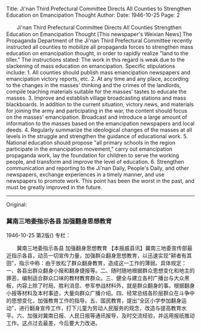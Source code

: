 Title: Ji'nan Third Prefectural Committee Directs All Counties to Strengthen Education on Emancipation Thought
Author:
Date: 1946-10-25
Page: 2

　　Ji'nan Third Prefectural Committee Directs All Counties
    Strengthen Education on Emancipation Thought
    [This newspaper's Weixian News] The Propaganda Department of the Ji'nan Third Prefectural Committee recently instructed all counties to mobilize all propaganda forces to strengthen mass education on emancipation thought, in order to rapidly realize "land to the tiller." The instructions stated: The work in this regard is weak due to the slackening of mass education on emancipation. Specific stipulations include: 1. All counties should publish mass emancipation newspapers and emancipation victory reports, etc. 2. At any time and any place, according to the changes in the masses' thinking and the crimes of the landlords, compile teaching materials suitable for the masses' tastes to educate the masses. 3. Improve and establish village broadcasting stations and mass blackboards. In addition to the current situation, victory news, and materials for joining the army and participating in the war, the content should focus on the masses' emancipation. Broadcast and introduce a large amount of information to the masses based on the emancipation newspapers and local deeds. 4. Regularly summarize the ideological changes of the masses at all levels in the struggle and strengthen the guidance of educational work. 5. National education should propose "all primary schools in the region participate in the emancipation movement," carry out emancipation propaganda work, lay the foundation for children to serve the working people, and transform and improve the level of education. 6. Strengthen communication and reporting to the Ji'nan Daily, People's Daily, and other newspapers, exchange experiences in a timely manner, and use newspapers to promote work. This point has been the worst in the past, and must be greatly improved in the future.



<hr /> 

Original: 


### 冀南三地委指示各县  加强翻身思想教育

1946-10-25
第2版()
专栏：

　　冀南三地委指示各县
    加强翻身思想教育
    【本报威县讯】冀南三地委宣传部最近指示各县，动员一切宣传力量，加强群众翻身思想教育，以迅速实现“耕者有其田”，指示中称：由于放松了群众翻身教育，造成这一工作的薄弱。具体规定：一、各县出群众翻身小报和翻身捷报等。二、随时随地根据群众思想变化和地主的罪恶，编制适合群众口味的教材教育群众。三、健全与建立各村广播台与大众黑板，内容上除了时局、胜利消息、参军参战材料外，就是群众翻身的事。根据翻身小报等材料及本村事迹，大量向群众广播介绍。四、经常总结各阶层群众在斗争中的思想变化，加强教育工作的指导。五、国民教育，提出“全区小学参加翻身运动”，进行翻身宣传工作，打下儿童为劳动人民服务的观念，改造与提高教育水平。六、加强对冀南日报、人民日报等通讯报导，及时交流经验，并运用报纸推动工作。这点过去最差，今后要大力改进。
